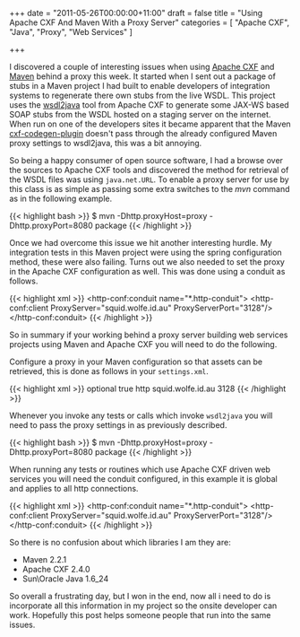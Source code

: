 +++
date = "2011-05-26T00:00:00+11:00"
draft = false
title = "Using Apache CXF And Maven With a Proxy Server"
categories = [ "Apache CXF", "Java", "Proxy", "Web Services" ]

+++

I discovered a couple of interesting issues when using [Apache CXF](http://cxf.apache.org) and [Maven](http://maven.apache.org) behind a proxy this week. It started when I sent out a package of stubs in a Maven project I had built to enable developers of integration systems to regenerate there own stubs from the live WSDL. This project uses the [wsdl2java](http://cxf.apache.org/docs/wsdl-to-java.html) tool from Apache CXF to generate some JAX-WS based SOAP stubs from the WSDL hosted on a staging server on the internet. When run on one of the developers sites it became apparent that the Maven [cxf-codegen-plugin](http://cxf.apache.org/docs/maven-cxf-codegen-plugin-wsdl-to-java.html) doesn't pass through the already configured Maven proxy settings to wsdl2java, this was a bit annoying.


So being a happy consumer of open source software, I had a browse over the sources to Apache CXF tools and discovered the method for retrieval of the WSDL files was using `java.net.URL`. To enable a proxy server for use by this class is as simple as passing some extra switches to the _mvn_ command as in the following example.

{{< highlight bash >}}
$ mvn -Dhttp.proxyHost=proxy -Dhttp.proxyPort=8080 package
{{< /highlight >}}

Once we had overcome this issue we hit another interesting hurdle. My integration tests in this Maven project were using the spring configuration method, these were also failing. Turns out we also needed to set the proxy in the Apache CXF configuration as well. This was done using a conduit as follows.

{{< highlight xml >}}
<http-conf:conduit name="*.http-conduit">
    <http-conf:client ProxyServer="squid.wolfe.id.au" ProxyServerPort="3128"/>
</http-conf:conduit>
{{< /highlight >}}

So in summary if your working behind a proxy server building web services projects using Maven and Apache CXF you will need to do the following.

Configure a proxy in your Maven configuration so that assets can be retrieved, this is done as follows in your `settings.xml`.

{{< highlight xml >}}
     <proxy>
       <id>optional</id>
       <active>true</active>
       <protocol>http</protocol>
       <host>squid.wolfe.id.au</host>
       <port>3128</port>
       <nonProxyHosts></nonProxyHosts>
     </proxy>
{{< /highlight >}}

Whenever you invoke any tests or calls which invoke `wsdl2java` you will need to pass the proxy settings in as previously described.

{{< highlight bash >}}
$ mvn -Dhttp.proxyHost=proxy -Dhttp.proxyPort=8080 package
{{< /highlight >}}

When running any tests or routines which use Apache CXF driven web services you will need the conduit configured, in this example it is global and applies to all http connections.

{{< highlight xml >}}
<http-conf:conduit name="*.http-conduit">
    <http-conf:client ProxyServer="squid.wolfe.id.au" ProxyServerPort="3128"/>
</http-conf:conduit>
{{< /highlight >}}

So there is no confusion about which libraries I am they are:
* Maven 2.2.1
* Apache CXF 2.4.0
* Sun\Oracle Java 1.6_24

So overall a frustrating day, but I won in the end, now all i need to do is incorporate all this information in my project so the onsite developer can work. Hopefully this post helps someone people that run into the same issues.